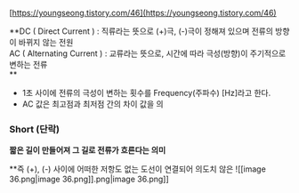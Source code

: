 [https://youngseong.tistory.com/46](https://youngseong.tistory.com/46)

  

**DC ( Direct Current ) : 직류라는 뜻으로 (+)극, (-)극이 정해져 있으며 전류의 방향이 바뀌지 않는 전원  
AC ( Alternating Current ) : 교류라는 뜻으로, 시간에 따라 극성(방향)이 주기적으로 변하는 전류  
**

- 1초 사이에 전류의 극성이 변하는 횟수를 Frequency(주파수) [Hz]라고 한다.
- AC 값은 최고점과 최저점 간의 차이 값을 의

  

### Short (단락)

**짧은 길이 만들어져 그 길로 전류가 흐른다는 의미**

**즉 (+), (-) 사이에 어떠한 저항도 없는 도선이 연결되어 의도치 않은 ![[image 36.png|image 36.png]].png|image 36.png]]